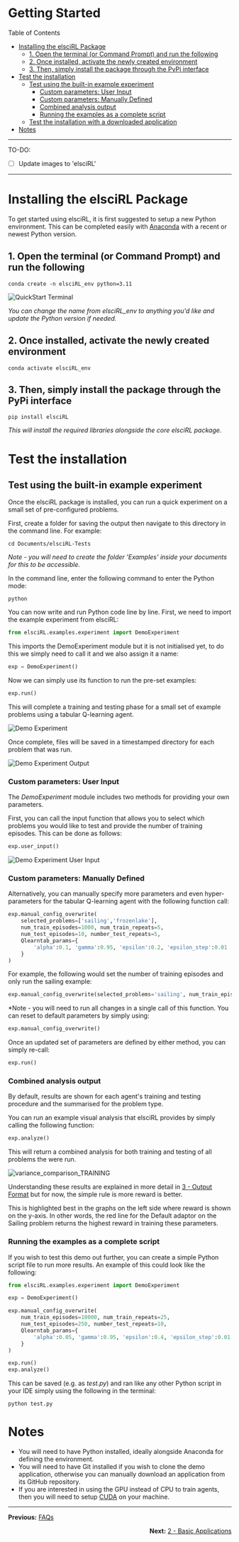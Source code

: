 # Getting Started

Table of Contents

- [Installing the elsciRL Package](<#installing-the-elscirl-package>)
	- [1. Open the terminal (or Command Prompt) and run the following](<#1-open-the-terminal-or-command-prompt-and-run-the-following>)
	- [2. Once installed, activate the newly created environment](<#2-once-installed-activate-the-newly-created-environment>)
	- [3. Then, simply install the package through the PyPi interface](<#3-then-simply-install-the-package-through-the-pypi-interface>)
- [Test the installation](<#test-the-installation>)
	- [Test using the built-in example experiment](<#test-using-the-built-in-example-experiment>)
		- [Custom parameters: User Input](<#custom-parameters-user-input>)
		- [Custom parameters: Manually Defined](<#custom-parameters-manually-defined>)
		- [Combined analysis output](<#combined-analysis-output>)
		- [Running the examples as a complete script](<#running-the-examples-as-a-complete-script>)
	- [Test the installation  with a downloaded application](<#test-the-installation--with-a-downloaded-application>)
- [Notes](<#notes>)
---
TO-DO:
 - [ ] Update images to 'elsciRL'
---
# Installing the elsciRL Package
To get started using elsciRL, it is first suggested to setup a new Python environment. This can be completed easily with [Anaconda](https://conda.io/projects/conda/en/latest/user-guide/tasks/manage-environments.html#) with a recent or newest Python version. 

## 1. Open the terminal (or Command Prompt) and run the following

```
conda create -n elsciRL_env python=3.11
```
	
![QuickStart Terminal](<./attachments/QuickStart Terminal.png>)

*You can change the name from elsciRL_env to anything you'd like and update the Python version if needed.*

## 2. Once installed, activate the newly created environment

```
conda activate elsciRL_env
```
	
## 3. Then, simply install the package through the PyPi interface

```
pip install elsciRL
```

*This will install the required libraries alongside the core elsciRL package.*

# Test the installation 

## Test using the built-in example experiment

Once the elsciRL package is installed, you can run a quick experiment on a small set of pre-configured problems. 

First, create a folder for saving the output then navigate to this directory in the command line. For example:

```
cd Documents/elsciRL-Tests
```
*Note - you will need to create the folder 'Examples' inside your documents for this to be accessible.*

In the command line, enter the following command to enter the Python mode:

```
python
```

You can now write and run Python code line by line. First, we need to import the example experiment from elsciRL:

```python
from elsciRL.examples.experiment import DemoExperiment
```

This imports the DemoExperiment module but it is not initialised yet, to do this we simply need to call it and we also assign it a name:

```python 
exp = DemoExperiment()
```

Now we can simply use its function to run the pre-set examples:

```python 
exp.run()
```

This will complete a training and testing phase for a small set of example problems using a tabular Q-learning agent.

![Demo Experiment](<./attachments/Demo Experiment.png>)

Once complete, files will be saved in a timestamped directory for each problem that was run.

![Demo Experiment Output](<./attachments/Demo Experiment Output.png>)


### Custom parameters: User Input

The *DemoExperiment* module includes two methods for providing your own parameters.

First, you can call the input function that allows you to select which problems you would like to test and provide the number of training episodes. This can be done as follows:

```python
exp.user_input()
```


![Demo Experiment User Input](<./attachments/Demo Experiment User Input.png>)

### Custom parameters: Manually Defined

Alternatively, you can manually specify more parameters and even hyper-parameters for the tabular Q-learning agent with the following function call:

```python
exp.manual_config_overwrite(
	selected_problems=['sailing','frozenlake'],
	num_train_episodes=1000, num_train_repeats=5,
	num_test_episodes=10, number_test_repeats=5,
	Qlearntab_params={
		'alpha':0.1, 'gamma':0.95, 'epsilon':0.2, 'epsilon_step':0.01
	}
)
```

For example, the following would set the number of training episodes and only run the sailing example:

```python
exp.manual_config_overwrite(selected_problems='sailing', num_train_episodes=25000)
```

*Note - you will need to run all changes in a single call of this function. You can reset to default parameters by simply using: 

```python
exp.manual_config_overwrite()
```

Once an updated set of parameters are defined by either method, you can simply re-call:

```python 
exp.run()
```

### Combined analysis output

By default, results are shown for each agent's training and testing procedure and the summarised for the problem type.

You can run an example visual analysis that elsciRL provides by simply calling the following function:

```python
exp.analyze()
```


This will return a combined analysis for both training and testing of all problems the were run. 

![variance\_comparison\_TRAINING](<./attachments/variance_comparison_TRAINING.png>)

Understanding these results are explained in more detail in [3 - Output Format](<./3 - Output Format.md>) but for now, the simple rule is more reward is better. 

This is highlighted best in the graphs on the left side where reward is shown on the y-axis. In other words, the red line for the Default adaptor on the Sailing problem returns the highest reward in training these parameters.

### Running the examples as a complete script

If you wish to test this demo out further, you can create a simple Python script file to run more results. An example of this could look like the following:

```python title:test.py
from elsciRL.examples.experiment import DemoExperiment

exp = DemoExperiment()

exp.manual_config_overwrite(
	num_train_episodes=10000, num_train_repeats=25,
	num_test_episodes=250, number_test_repeats=10,
	Qlearntab_params={
		'alpha':0.05, 'gamma':0.95, 'epsilon':0.4, 'epsilon_step':0.01
	}
)

exp.run()
exp.analyze()
```

This can be saved (e.g. as *test.py*) and ran like any other Python script in your IDE simply using the following in the terminal:

```
python test.py
```


# Notes
- You will need to have Python installed, ideally alongside Anaconda for defining the environment.
- You will need to have Git installed if you wish to clone the demo application, otherwise you can manually download an application from its GitHub repository.
- If you are interested in using the GPU instead of CPU to train agents, then you will need to setup [CUDA](https://docs.nvidia.com/cuda/cuda-installation-guide-microsoft-windows/) on your machine.

---


**Previous:** [FAQs](<../../FAQs.md>)     <div style="text-align: right"> **Next:** [2 - Basic Applications](<./2 - Basic Applications.md>) </div>


